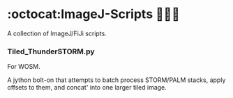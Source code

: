 # :octocat:ImageJ-Scripts :microscope::mouse2::hospital:
A collection of ImageJ/FiJi scripts.
### Tiled_ThunderSTORM.py
For WOSM.

A jython bolt-on that attempts to batch process STORM/PALM stacks, apply offsets to them, and concat' into one larger tiled image.
